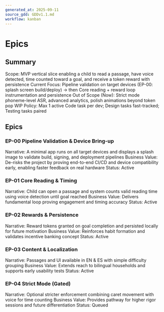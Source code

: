 ```yaml
---
generated_at: 2025-09-11
source_gdd: GDDv1.1.md
workflow: kanban
---
```


# Epics

## Summary
Scope: MVP vertical slice enabling a child to read a passage, have voice detected, time counted toward a goal, and receive a token reward with persistence
Current Focus: Pipeline validation on target devices (EP-00: splash screen build/deploy) → then Core reading + reward loop instrumentation and persistence
Out of Scope (Now): Strict mode phoneme-level ASR, advanced analytics, polish animations beyond token pop
WIP Policy: Max 1 active Code task per dev; Design tasks fast-tracked; Testing tasks paired

## Epics

### EP-00 Pipeline Validation & Device Bring-up

Narrative: A minimal app runs on all target devices and displays a splash image to validate build, signing, and deployment pipelines
Business Value: De-risks the project by proving end-to-end CI/CD and device compatibility early, enabling faster feedback on real hardware
Status: Active

### EP-01 Core Reading & Timing

Narrative: Child can open a passage and system counts valid reading time using voice detection until goal reached
Business Value: Delivers fundamental loop proving engagement and timing accuracy
Status: Active

### EP-02 Rewards & Persistence

Narrative: Reward tokens granted on goal completion and persisted locally for future motivation
Business Value: Reinforces habit formation and validates incentive banking concept
Status: Active

### EP-03 Content & Localization

Narrative: Passages and UI available in EN & ES with simple difficulty grouping
Business Value: Extends reach to bilingual households and supports early usability tests
Status: Active

### EP-04 Strict Mode (Gated)

Narrative: Optional stricter enforcement combining caret movement with voice for time counting
Business Value: Provides pathway for higher rigor sessions and future differentiation
Status: Queued
